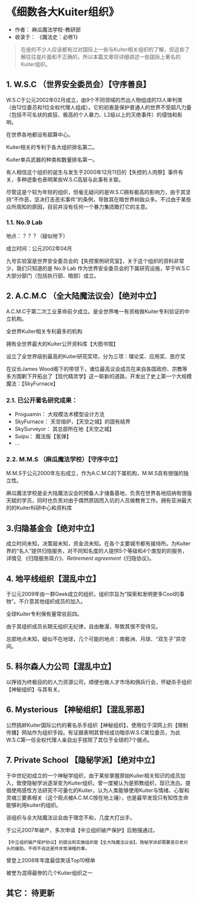# 《细数各大Kuiter组织》
- 作者： 麻瓜魔法学校-教研部
- 收录于： 《魔法史：必修1》

> 在座的不少人应该都有过对国际上一些与Kuiter相关组织的了解，但这些了解往往是片面和不正确的，所以本篇文章将详细讲述一些国际上著名的Kuiter组织。

## 1. W.S.C （世界安全委员会）【守序善良】
W.S.C于公元2002年02月成立，由9个不同领域的杰出人物组成的13人审判席（由12位委员和1位全权代理人组成）。它的初衷是保护普通人的世界不受超凡力量（包括不可名状的疯狂、极高的个人暴力、L2级以上的灭绝事件）的侵蚀和影响。

在世界各地都设有超算中心。

Kuiter相关的专利于各大组织排名第二。

Kuiter单兵武器的种类和数量排名第一。

有人相信这个组织的诞生与发生于2000年12月11日的【失控的人肉祭】事件有关，多种迹象也表明某些W.S.C高层与此事有关联。

尽管这是个较为年轻的组织，但毫无疑问的是W.S.C拥有极高的影响力，由于其坚持“不作恶，坚决打击恶劣事件”的条例，导致其在暗世界树敌众多。不过由于某些众所周知的原因，目前并没有任何一个暴力集团敢打它的主意。

### 1.1. No.9 Lab
地点：？？？（疑似地下）

成立时间：公元2002年04月

九号实验室是世界安全委员会的【失控案例研究室】，关于这个组织的资料非常少，我们只知道的是 No.9 Lab 作为世界安全委员会的下属研究设施，早于W.S.C大部分部门（包括执行部、暗部）成立。

## 2. A.C.M.C （全大陆魔法议会）【绝对中立】
A.C.M.C于第二次工业革命前夕成立。是全世界唯一有资格做Kuiter专利验证的中立机构。

全世界Kuiter相关专利最多的机构

拥有全世界最大的Kuiter公开资料库【大图书馆】

设立了全世界级别最高的Kuiter研究奖项，分为三项：理论奖、应用奖、医疗奖

在议长James Wood阁下的带领下，诸位最高议会成员在来自各国政府、宗教等多方围剿下开拓出了【现代精灵学】这一崭新的道路，开发出了史上第一个大规模魔法：【SkyFurnace】

### 2.1. 已公开著名研究成果：
- Proguamin：		大规模法术模型设计方法
- SkyFurnace：	天空熔炉，【天空之城】的固有结界
- SkySurveyor：	其总部所在地【天空之城】
- Suipu：				魔法版【氢弹】
- ...

### 2.2. M.M.S （麻瓜魔法学校）【守序中立】
M.M.S于公元2000年左右成立，作为A.C.M.C的下属机构，M.M.S具有很强的独立性。

麻瓜魔法学校是全大陆魔法议会的预备人才储备基地，负责在世界各地招纳有很强天赋的学员，同时也负责对由于偶然原因而入坑的人员做教育工作。拥有亚洲最大的的Kuiter科研中心和资料库

## 3.归隐基金会【绝对中立】
成立时间未知，决策层未知，资金流未知。在各个主要城市都有接待所。为Kuiter界的“名人”提供归隐服务，对不同知名度的人提供5个等级和4个类型的的服务，详情见 《归隐服务简介》、*Retirement agreement*《归隐协议》。

## 4. 地平线组织【混乱中立】
于公元2009年由一群Geek成立的组织，组织宗旨为“探索和发明更多Cool的事物”。不介意其他组织成员的加入。

<!-- 大部分都是程序员（雾 -->

全球Kuiter专利保有量常驻前四。

由于其组织成员长期无组织无纪律，自由散漫，导致其很不受待见。

总部地点未知，疑似不在地球，几个可能的地点：南极洲、月球、“双生子”异空间。

<!-- 其实并没有总部啦，只有网络会议 -->

## 5. 科尔森人力公司【混乱中立】
以挣钱为终极目的的人力资源公司，顺便也做人才市场和佣兵行会，怀疑杀手组织【神秘组织】与其有关。

## 6. Mysterious 【神秘组织】【混乱邪恶】
公然挑衅Kuiter国际公约的著名杀手组织【神秘组织】，使用位于深网上的【限制传播】网站作为组织手段。有证据表明其曾经成功暗杀W.S.C某位委员，为此W.S.C第一任全权代理人亲自出手拔除了其位于全球的7个据点。

## 7. Private School 【隐秘学派】【绝对中立】
于中世纪初成立的一个神秘学组织，由于某些掌握原始Kuiter相关知识的成员加入，致使隐秘学派逐渐变为Kuiter组织。曾一度被认为是邪教组织，现已洗白。提倡使用感性方法研究不可量化的Kuiter，认为人类能够使用Kuiter与情绪、心智和灵魂三要素相关（这个观点被A.C.M.C按在地上锤），也是最早发现只有知性生命能够利用kuiter的组织。

该组织与全大陆魔法议会由于理念不和，几度大打出手。

于公元2007年破产，多次申请【中立组织破产保护】后勉强通过。

	【中立组织破产保护协议】的提出和实施组织是【全大陆魔法议会】。隐秘学派却需要昔日老对头的援助。不得不说这是件非常滑稽的事。

曾登上2008年年度最佳笑话Top10榜单

被誉为混得最惨的几个Kuiter组织之一

## 其它： 待更新